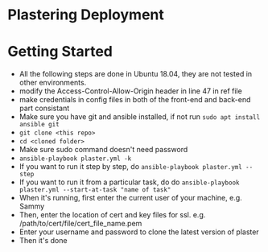 Plastering Deployment
=========================

# Getting Started
- All the following steps are done in Ubuntu 18.04, they are not tested in other environments.
- modify the Access-Control-Allow-Origin header in line 47 in ref file
- make credentials in config files in both of the front-end and back-end part consistant
- Make sure you have git and ansible installed, if not run ``sudo apt install ansible git``
- ``git clone <this repo>``
- ``cd <cloned folder>``
- Make sure sudo command doesn't need password
- ``ansible-playbook plaster.yml -k``
- If you want to run it step by step, do ``ansible-playbook plaster.yml --step``
- If you want to run it from a particular task, do do ``ansible-playbook plaster.yml --start-at-task "name of task"``
- When it's running, first enter the current user of your machine, e.g. Sammy
- Then, enter the location of cert and key files for ssl. e.g. /path/to/cert/file/cert_file_name.pem
- Enter your username and password to clone the latest version of plaster
- Then it's done
